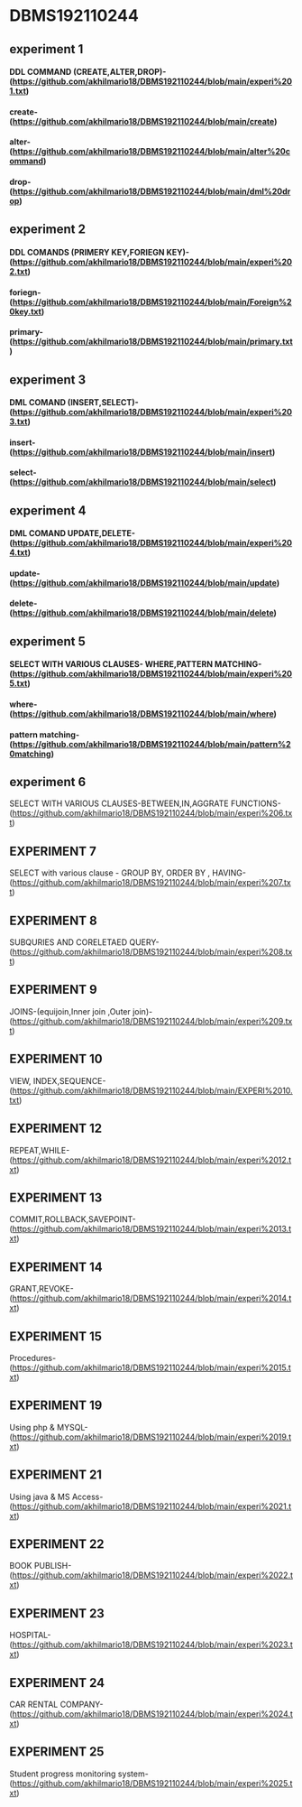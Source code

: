 # DBMS192110244
## experiment 1
#### DDL COMMAND (CREATE,ALTER,DROP)-(https://github.com/akhilmario18/DBMS192110244/blob/main/experi%201.txt)
#### create-(https://github.com/akhilmario18/DBMS192110244/blob/main/create)
#### alter-(https://github.com/akhilmario18/DBMS192110244/blob/main/alter%20command)
#### drop-(https://github.com/akhilmario18/DBMS192110244/blob/main/dml%20drop)
## experiment 2
#### DDL COMANDS (PRIMERY KEY,FORIEGN KEY)-(https://github.com/akhilmario18/DBMS192110244/blob/main/experi%202.txt)
#### foriegn-(https://github.com/akhilmario18/DBMS192110244/blob/main/Foreign%20key.txt)
#### primary-(https://github.com/akhilmario18/DBMS192110244/blob/main/primary.txt)
## experiment 3
#### DML COMAND (INSERT,SELECT)-(https://github.com/akhilmario18/DBMS192110244/blob/main/experi%203.txt)
#### insert-(https://github.com/akhilmario18/DBMS192110244/blob/main/insert)
#### select-(https://github.com/akhilmario18/DBMS192110244/blob/main/select)
## experiment 4
#### DML COMAND UPDATE,DELETE-(https://github.com/akhilmario18/DBMS192110244/blob/main/experi%204.txt)
#### update-(https://github.com/akhilmario18/DBMS192110244/blob/main/update)
#### delete-(https://github.com/akhilmario18/DBMS192110244/blob/main/delete)
## experiment 5
#### SELECT WITH VARIOUS CLAUSES- WHERE,PATTERN MATCHING-(https://github.com/akhilmario18/DBMS192110244/blob/main/experi%205.txt)
#### where-(https://github.com/akhilmario18/DBMS192110244/blob/main/where)
#### pattern matching-(https://github.com/akhilmario18/DBMS192110244/blob/main/pattern%20matching)
## experiment 6
SELECT WITH VARIOUS CLAUSES-BETWEEN,IN,AGGRATE FUNCTIONS-(https://github.com/akhilmario18/DBMS192110244/blob/main/experi%206.txt)
## EXPERIMENT 7
SELECT with various clause - GROUP BY, ORDER BY , HAVING-(https://github.com/akhilmario18/DBMS192110244/blob/main/experi%207.txt)
## EXPERIMENT 8
SUBQURIES AND CORELETAED QUERY-(https://github.com/akhilmario18/DBMS192110244/blob/main/experi%208.txt)
## EXPERIMENT 9
JOINS-(equijoin,Inner join ,Outer join)-(https://github.com/akhilmario18/DBMS192110244/blob/main/experi%209.txt)
## EXPERIMENT 10
VIEW, INDEX,SEQUENCE-(https://github.com/akhilmario18/DBMS192110244/blob/main/EXPERI%2010.txt)
## EXPERIMENT 12
REPEAT,WHILE-(https://github.com/akhilmario18/DBMS192110244/blob/main/experi%2012.txt)
## EXPERIMENT 13
COMMIT,ROLLBACK,SAVEPOINT-(https://github.com/akhilmario18/DBMS192110244/blob/main/experi%2013.txt)
## EXPERIMENT 14
GRANT,REVOKE-(https://github.com/akhilmario18/DBMS192110244/blob/main/experi%2014.txt)
## EXPERIMENT 15
Procedures-(https://github.com/akhilmario18/DBMS192110244/blob/main/experi%2015.txt)
## EXPERIMENT 19
Using php & MYSQL-(https://github.com/akhilmario18/DBMS192110244/blob/main/experi%2019.txt)
## EXPERIMENT 21
Using java & MS Access-(https://github.com/akhilmario18/DBMS192110244/blob/main/experi%2021.txt)
## EXPERIMENT 22
BOOK PUBLISH-(https://github.com/akhilmario18/DBMS192110244/blob/main/experi%2022.txt)
## EXPERIMENT 23
HOSPITAL-(https://github.com/akhilmario18/DBMS192110244/blob/main/experi%2023.txt)
## EXPERIMENT 24
CAR RENTAL COMPANY-(https://github.com/akhilmario18/DBMS192110244/blob/main/experi%2024.txt)
## EXPERIMENT 25
Student progress monitoring system-(https://github.com/akhilmario18/DBMS192110244/blob/main/experi%2025.txt)
